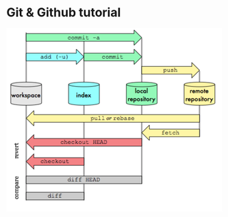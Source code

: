 # Git & Github tutorial

![github_flow](https://raw.githubusercontent.com/chingchen1018/github_tutorial/main/figs/github_flow.png)